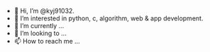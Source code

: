 - 👋 Hi, I’m @kyj91032.
- 👀 I’m interested in python, c, algorithm, web & app development.
- 🌱 I’m currently ...
- 💞️ I’m looking to ...
- 📫 How to reach me ... 

<!---
kyj91032/kyj91032 is a ✨ special ✨ repository because its `README.md` (this file) appears on your GitHub profile.
You can click the Preview link to take a look at your changes.
--->
